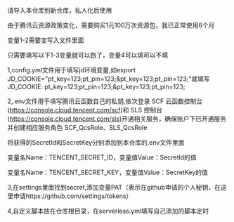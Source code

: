 请导入本仓库到新仓库，私人化后使用

由于腾讯云资源政策变化，需要购买1元100万次资源包，我已正常使用6个月

变量1-2需要变写入文件里面

只需要填写以下1-3变量就可以跑了，变量4可以填可以不填

1,config.yml文件用于填写jd环境变量,如export JD_COOKIE="pt_key=123;pt_pin=123;&pt_key=123;pt_pin=123;"就填写JD_COOKIE: pt_key=123;pt_pin=123;&pt_key=123;pt_pin=123;


2,.env文件用于填写腾讯云函数自己的私钥,依次登录 SCF 云函数控制台 (https://console.cloud.tencent.com/scf)和 SLS 控制台 (https://console.cloud.tencent.com/sls)开通相关服务，确保账户下已开通服务并创建相应服务角色 SCF_QcsRole、SLS_QcsRole

将获得的SecretId和SecretKey分别添加到本仓库的.env文件里面

变量名Name：TENCENT_SECRET_ID，变量值Value：SecretId的值

变量名Name：TENCENT_SECRET_KEY，变量值Value：SecretKey的值

3,在settings里面找到secret,添加变量PAT（表示在github申请的个人秘钥，在这里申请https://github.com/settings/tokens）

4,自定义脚本放在仓库根目录，在serverless.yml填写自己添加的脚本定时
